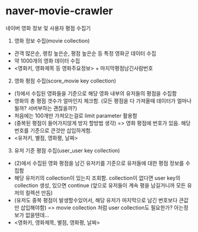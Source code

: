 # naver-movie-crawler
네이버 영화 정보 및 사용자 평점 수집기
1. 영화 정보 수집(movie collection)
 - 관객 많은순, 랭킹 높은순, 평점 높은순 등 특정 영화군 데이터 수집
 - 약 1000개의 영화 데이터 수집
 - <영화키, 영화제목 등 영화주요정보> + 마지막평점남긴사람번호
 
2. 영화 평점 수집(score_movie key collection)
 - (1)에서 수집된 영화들을 기준으로 해당 영화 내부의 유저들의 평점을 수집함
 - 영화의 총 평점 갯수가 얼마인지 체크함. (모든 평점을 다 가져올때 데이터가 얼마나 될까? 서버부하는 괜찮을까?)
 - 처음에는 100개만 가져오는걸로 limit parameter 활용함
 - (중복된 평점이 들어가지않게 방지 할방법 생각) => 영화 평점에 번호가 있음. 해당 번호를 기준으로 큰것만 삽입하게함.
 - <유저키, 별점, 영화평, 날짜>
 
3. 유저 기준 평점 수집(user_user key collection)
 - (2)에서 수집된 영화 평점을 남긴 유저키를 기준으로 유저들에 대한 평점 정보를 수집함
 - 해당 유저키의 collection이 있는지 조회함. collection이 없다면 user key의 collection 생성, 있으면 continue (앞으로 유저들이 계속 평을 남길거니까 모든 유저의 컬렉션 만듬)
 - (유저도 중복 평점이 발생할수있어서, 해당 유저가 마지막으로 남긴 번호보다 큰값만 삽입해야함) => movie collection 처럼 user collection도 필요한가? 아는정보가 없을텐데... 
 - <영화키, 영화제목, 별점, 영화평, 날짜>
